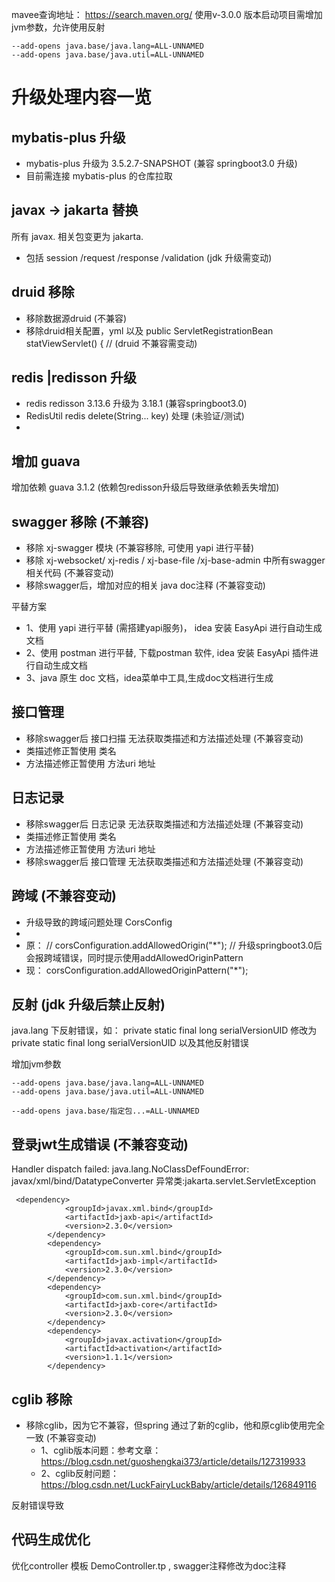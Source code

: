 mavee查询地址： https://search.maven.org/
使用v-3.0.0 版本启动项目需增加jvm参数，允许使用反射
```
--add-opens java.base/java.lang=ALL-UNNAMED
--add-opens java.base/java.util=ALL-UNNAMED
```

# 升级处理内容一览

## mybatis-plus 升级

- mybatis-plus 升级为 3.5.2.7-SNAPSHOT (兼容 springboot3.0 升级)
- 目前需连接 mybatis-plus 的仓库拉取

## javax -> jakarta 替换

所有 javax. 相关包变更为 jakarta.

- 包括 session /request /response /validation (jdk 升级需变动)

## druid 移除

- 移除数据源druid (不兼容)
- 移除druid相关配置，yml 以及 public ServletRegistrationBean statViewServlet() { //   (druid 不兼容需变动)

## redis |redisson 升级

- redis redisson 3.13.6 升级为 3.18.1 (兼容springboot3.0)
- RedisUtil redis delete(String... key) 处理 (未验证/测试)
-

## 增加 guava

增加依赖 guava 3.1.2  (依赖包redisson升级后导致继承依赖丢失增加)

## swagger 移除 (不兼容)

- 移除 xj-swagger 模块  (不兼容移除, 可使用 yapi 进行平替)
- 移除 xj-websocket/ xj-redis / xj-base-file /xj-base-admin 中所有swagger 相关代码  (不兼容变动)
- 移除swagger后，增加对应的相关 java doc注释 (不兼容变动)

平替方案

- 1、使用 yapi 进行平替 (需搭建yapi服务)， idea 安装 EasyApi 进行自动生成文档
- 2、使用 postman 进行平替, 下载postman 软件, idea 安装 EasyApi 插件进行自动生成文档
- 3、java 原生 doc 文档，idea菜单中工具,生成doc文档进行生成

## 接口管理

- 移除swagger后 接口扫描 无法获取类描述和方法描述处理 (不兼容变动)
- 类描述修正暂使用 类名
- 方法描述修正暂使用 方法uri 地址

## 日志记录

- 移除swagger后 日志记录 无法获取类描述和方法描述处理 (不兼容变动)
- 类描述修正暂使用 类名
- 方法描述修正暂使用 方法uri 地址
- 移除swagger后 接口管理 无法获取类描述和方法描述处理 (不兼容变动)

## 跨域  (不兼容变动)

- 升级导致的跨域问题处理 CorsConfig
-
- 原： // corsConfiguration.addAllowedOrigin("*"); // 升级springboot3.0后会报跨域错误，同时提示使用addAllowedOriginPattern
- 现： corsConfiguration.addAllowedOriginPattern("*");

## 反射 (jdk 升级后禁止反射)

java.lang 下反射错误，如： private static final long serialVersionUID 修改为 private static final long serialVersionUID
以及其他反射错误

增加jvm参数

```base
--add-opens java.base/java.lang=ALL-UNNAMED
--add-opens java.base/java.util=ALL-UNNAMED

--add-opens java.base/指定包...=ALL-UNNAMED
```

## 登录jwt生成错误  (不兼容变动)

Handler dispatch failed: java.lang.NoClassDefFoundError: javax/xml/bind/DatatypeConverter
异常类:jakarta.servlet.ServletException

```base
 <dependency>
            <groupId>javax.xml.bind</groupId>
            <artifactId>jaxb-api</artifactId>
            <version>2.3.0</version>
        </dependency>
        <dependency>
            <groupId>com.sun.xml.bind</groupId>
            <artifactId>jaxb-impl</artifactId>
            <version>2.3.0</version>
        </dependency>
        <dependency>
            <groupId>com.sun.xml.bind</groupId>
            <artifactId>jaxb-core</artifactId>
            <version>2.3.0</version>
        </dependency>
        <dependency>
            <groupId>javax.activation</groupId>
            <artifactId>activation</artifactId>
            <version>1.1.1</version>
        </dependency>
```

## cglib 移除

- 移除cglib，因为它不兼容，但spring 通过了新的cglib，他和原cglib使用完全一致  (不兼容变动)
    - 1、cglib版本问题：参考文章：https://blog.csdn.net/guoshengkai373/article/details/127319933
    - 2、cglib反射问题： https://blog.csdn.net/LuckFairyLuckBaby/article/details/126849116

反射错误导致

## 代码生成优化

优化controller 模板 DemoController.tp , swagger注释修改为doc注释 



